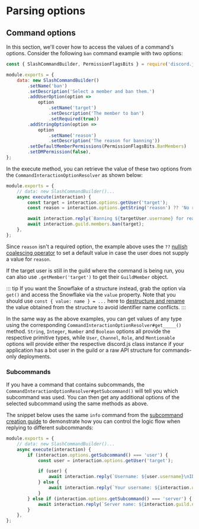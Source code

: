 # Parsing options

## Command options

In this section, we'll cover how to access the values of a command's options. Consider the following `ban` command example with two options:

```js {6-14}
const { SlashCommandBuilder, PermissionFlagsBits } = require('discord.js');

module.exports = {
	data: new SlashCommandBuilder()
		.setName('ban')
		.setDescription('Select a member and ban them.')
		.addUserOption(option =>
			option
				.setName('target')
				.setDescription('The member to ban')
				.setRequired(true))
		.addStringOption(option =>
			option
				.setName('reason')
				.setDescription('The reason for banning'))
		.setDefaultMemberPermissions(PermissionFlagsBits.BanMembers)
		.setDMPermission(false),
};
```

In the execute method, you can retrieve the value of these two options from the `CommandInteractionOptionResolver` as shown below:

```js {4-8}
module.exports = {
	// data: new SlashCommandBuilder()...
	async execute(interaction) {
		const target = interaction.options.getUser('target');
		const reason = interaction.options.getString('reason') ?? 'No reason provided';

		await interaction.reply(`Banning ${targetUser.username} for reason: ${reason}`);
		await interaction.guild.members.ban(target);
	},
};
```

Since `reason` isn't a required option, the example above uses the `??` [nullish coalescing operator](https://developer.mozilla.org/en-US/docs/Web/JavaScript/Reference/Operators/Nullish_coalescing_operator) to set a default value in case the user does not supply a value for `reason`.

If the target user is still in the guild where the command is being run, you can also use `.getMember('target')` to get their `GuildMember` object.

::: tip
If you want the Snowflake of a structure instead, grab the option via `get()` and access the Snowflake via the `value` property. Note that you should use `const { value: name } = ...` here to [destructure and rename](https://developer.mozilla.org/en-US/docs/Web/JavaScript/Reference/Operators/Destructuring_assignment) the value obtained from the <DocsLink path="typedef/CommandInteractionOption" /> structure to avoid identifier name conflicts.
:::

In the same way as the above examples, you can get values of any type using the corresponding `CommandInteractionOptionResolver#get_____()` method. `String`, `Integer`, `Number` and `Boolean` options all provide the respective primitive types, while `User`, `Channel`, `Role`, and `Mentionable` options will provide either the respective discord.js class instance if your application has a bot user in the guild or a raw API structure for commands-only deployments.

### Subcommands

If you have a command that contains subcommands, the `CommandInteractionOptionResolver#getSubcommand()` will tell you which subcommand was used. You can then get any additional options of the selected subcommand using the same methods as above.

The snippet below uses the same `info` command from the [subcommand creation guide](/slash-commands/advanced-creation.md#subcommands) to demonstrate how you can control the logic flow when replying to different subcommands:

```js {4,11}
module.exports = {
	// data: new SlashCommandBuilder()...
	async execute(interaction) {
		if (interaction.options.getSubcommand() === 'user') {
			const user = interaction.options.getUser('target');

			if (user) {
				await interaction.reply(`Username: ${user.username}\nID: ${user.id}`);
			} else {
				await interaction.reply(`Your username: ${interaction.user.username}\nYour ID: ${interaction.user.id}`);
			}
		} else if (interaction.options.getSubcommand() === 'server') {
			await interaction.reply(`Server name: ${interaction.guild.name}\nTotal members: ${interaction.guild.memberCount}`);
		}
	},
};
```
